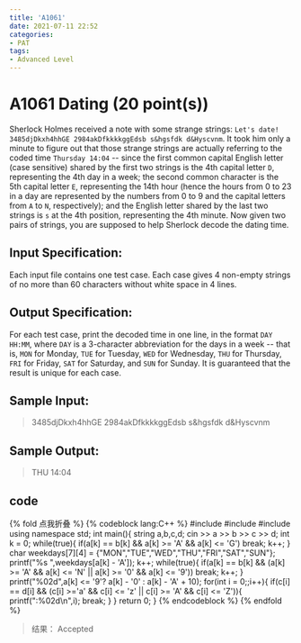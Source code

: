 ```yaml
---
title: 'A1061'
date: 2021-07-11 22:52
categories:
- PAT
tags:
- Advanced Level
---
```

# A1061 Dating (20 point(s))
Sherlock Holmes received a note with some strange strings: `Let's date! 3485djDkxh4hhGE 2984akDfkkkkggEdsb s&hgsfdk d&Hyscvnm`. It took him only a minute to figure out that those strange strings are actually referring to the coded time `Thursday 14:04` -- since the first common capital English letter (case sensitive) shared by the first two strings is the 4th capital letter `D`, representing the 4th day in a week; the second common character is the 5th capital letter `E`, representing the 14th hour (hence the hours from 0 to 23 in a day are represented by the numbers from 0 to 9 and the capital letters from `A` to `N`, respectively); and the English letter shared by the last two strings is `s` at the 4th position, representing the 4th minute. Now given two pairs of strings, you are supposed to help Sherlock decode the dating time.
<!-- more -->
## Input Specification:
Each input file contains one test case. Each case gives 4 non-empty strings of no more than 60 characters without white space in 4 lines.

## Output Specification:
For each test case, print the decoded time in one line, in the format `DAY HH:MM`, where `DAY` is a 3-character abbreviation for the days in a week -- that is, `MON` for Monday, `TUE` for Tuesday, `WED` for Wednesday, `THU` for Thursday, `FRI` for Friday, `SAT` for Saturday, and `SUN` for Sunday. It is guaranteed that the result is unique for each case.

## Sample Input:
> 3485djDkxh4hhGE 
> 2984akDfkkkkggEdsb 
> s&hgsfdk 
> d&Hyscvnm

## Sample Output:
> THU 14:04
 
## code
{% fold 点我折叠 %}
{% codeblock lang:C++ %}
#include <cstdio>
#include <iostream>
#include <cstring>
using namespace std;
int main(){
    string a,b,c,d;
    cin >> a >> b >> c >> d;
    int k = 0;
    while(true){
        if(a[k] == b[k] && a[k] >= 'A' && a[k] <= 'G')
            break;
        k++;
    }
    char weekdays[7][4] = {"MON","TUE","WED","THU","FRI","SAT","SUN"};
    printf("%s ",weekdays[a[k] - 'A']);
    k++;
    while(true){
        if(a[k] == b[k] && (a[k] >= 'A' && a[k] <= 'N' || a[k] >= '0' && a[k] <= '9'))
            break;
        k++;
    }
    printf("%02d",a[k] <= '9'? a[k] - '0' : a[k] - 'A' + 10);
    for(int i = 0;;i++){
        if(c[i] == d[i] && (c[i] >='a' && c[i] <= 'z' || c[i] >= 'A' && c[i] <= 'Z')){
            printf(":%02d\n",i);
            break;
        }
    }
    return 0;
}
{% endcodeblock %}
{% endfold %}
> 结果： Accepted

